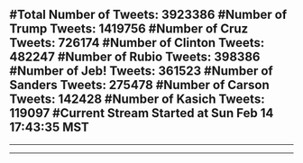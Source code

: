 #Total Number of Tweets: 3923386 
#Number of Trump Tweets: 1419756
#Number of Cruz Tweets: 726174
#Number of Clinton Tweets: 482247
#Number of Rubio Tweets: 398386
#Number of Jeb! Tweets: 361523
#Number of Sanders Tweets: 275478
#Number of Carson Tweets: 142428
#Number of Kasich Tweets: 119097
#Current Stream Started at Sun Feb 14 17:43:35 MST
---
---
---
